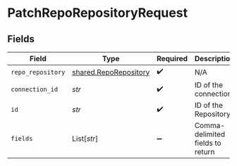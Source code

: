 # PatchRepoRepositoryRequest


## Fields

| Field                                                          | Type                                                           | Required                                                       | Description                                                    |
| -------------------------------------------------------------- | -------------------------------------------------------------- | -------------------------------------------------------------- | -------------------------------------------------------------- |
| `repo_repository`                                              | [shared.RepoRepository](../../models/shared/reporepository.md) | :heavy_check_mark:                                             | N/A                                                            |
| `connection_id`                                                | *str*                                                          | :heavy_check_mark:                                             | ID of the connection                                           |
| `id`                                                           | *str*                                                          | :heavy_check_mark:                                             | ID of the Repository                                           |
| `fields`                                                       | List[*str*]                                                    | :heavy_minus_sign:                                             | Comma-delimited fields to return                               |